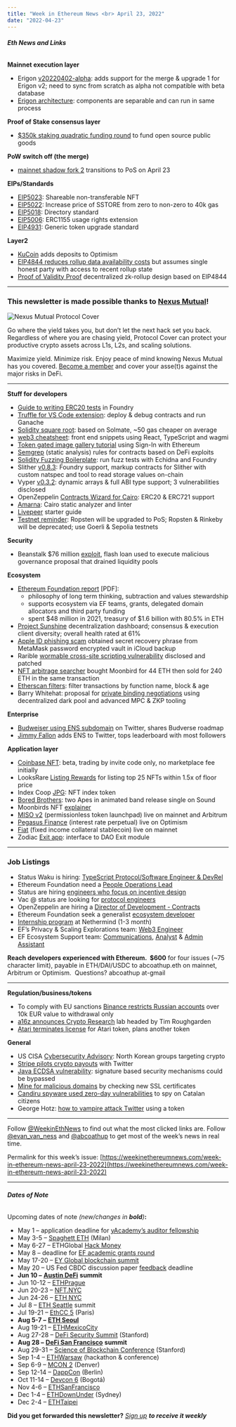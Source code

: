 ```yaml
---
title: "Week in Ethereum News <br> April 23, 2022"
date: "2022-04-23"
---
```


###### **Eth News and Links**

**Mainnet execution layer**

- Erigon [v20220402-alpha](https://erigon.substack.com/p/erigon-alpha-release-20220402-alpha): adds support for the merge & upgrade 1 for Erigon v2; need to sync from scratch as alpha not compatible with beta database 
- [Erigon architecture](https://erigon.substack.com/p/architecture-of-erigon-separable): components are separable and can run in same process

**Proof of Stake consensus layer**

- [$350k staking quadratic funding round](https://blog.clr.fund/350k-eth-staking-qf-round/) to fund open source public goods

**PoW switch off (the merge)**

- [mainnet shadow fork 2](https://github.com/eth-clients/merge-testnets/tree/main/mainnet-shadow-fork-2#mainnet-shadow-fork-2) transitions to PoS on April 23

**EIPs/Standards**

- [EIP5023](https://github.com/ethereum/EIPs/pull/5023/files): Shareable non-transferable NFT
- [EIP5022](https://github.com/ethereum/EIPs/pull/5022/files): Increase price of SSTORE from zero to non-zero to 40k gas
- [EIP5018](https://github.com/ethereum/EIPs/pull/5018/files): Directory standard
- [EIP5006](https://github.com/ethereum/EIPs/pull/5006/files): ERC1155 usage rights extension
- [EIP4931](https://github.com/ethereum/EIPs/pull/4931/files): Generic token upgrade standard

**Layer2**

- [KuCoin](https://www.kucoin.com/news/en-optimism-is-now-supported-on-kucoin-20220416) adds deposits to Optimism
- [EIP4844 reduces rollup data availability costs](https://medium.com/@cpbuckland88/4844-it-aint-all-gravy-fbae93bacf2) but assumes single honest party with access to recent rollup state
- [Proof of Validity Proof](https://ethresear.ch/t/a-design-of-decentralized-zk-rollups-based-on-eip-4844/12434) decentralized zk-rollup design based on EIP4844

* * *

### **This newsletter is made possible thanks to** [**Nexus Mutual**](https://nexusmutual.io/)**!**

![Nexus Mutual Protocol Cover](https://weekinethereumnews.com/wp-content/uploads/2022/03/Nexus-Mutual-Protocol-Cover-1024x586.png)

[](https://cdn.substack.com/image/fetch/f_auto,q_auto:good,fl_progressive:steep/https%3A%2F%2Fbucketeer-e05bbc84-baa3-437e-9518-adb32be77984.s3.amazonaws.com%2Fpublic%2Fimages%2Fbcce9084-9c1f-408c-b907-a39fb47fd2ab_1600x915.png)

Go where the yield takes you, but don’t let the next hack set you back. Regardless of where you are chasing yield, Protocol Cover can protect your productive crypto assets across L1s, L2s, and scaling solutions. 

Maximize yield. Minimize risk. Enjoy peace of mind knowing Nexus Mutual has you covered. [Become a member](https://nexusmutual.io/) and cover your asse(t)s against the major risks in DeFi.

* * *

**Stuff for developers**

- [Guide to writing ERC20 tests](https://soliditydeveloper.com/foundry) in Foundry
- [Truffle for VS Code extension](https://trufflesuite.com/blog/build-on-web3-with-truffle-vs-code-extension/): deploy & debug contracts and run Ganache
- [Solidity square root](https://twitter.com/GaussianProcess/status/1516147690735738880): based on Solmate, ~50 gas cheaper on average
- [web3 cheatsheet](https://www.web3cheatsheet.xyz/): front end snippets using React, TypeScript and wagmi
- [Token gated image gallery tutorial](https://medium.com/pinata/how-to-use-sign-in-with-ethereum-and-nfts-to-build-a-token-gated-instagram-bb3752ccf597) using Sign-In with Ethereum
- [Semgrep](https://github.com/Raz0r/semgrep-smart-contracts#readme) (static analysis) rules for contracts based on DeFi exploits
- [Solidity Fuzzing Boilerplate](https://github.com/patrickd-/solidity-fuzzing-boilerplate#solidity-fuzzing-boilerplate): run fuzz tests with Echidna and Foundry
- Slither [v0.8.3](https://github.com/crytic/slither/releases/tag/0.8.3): Foundry support, markup contracts for Slither with custom natspec and tool to read storage values on-chain
- Vyper [v0.3.2](https://twitter.com/vyperlang/status/1515719040978857984): dynamic arrays & full ABI type support; 3 vulnerabilities disclosed
- OpenZeppelin [Contracts Wizard for Cairo](https://wizard.openzeppelin.com/cairo): ERC20 & ERC721 support
- [Amarna](https://blog.trailofbits.com/2022/04/20/amarna-static-analysis-for-cairo-programs/): Cairo static analyzer and linter
- [Livepeer](https://camiinthisthang.hashnode.dev/the-developers-guide-to-getting-started-with-livepeer) starter guide
- [Testnet reminder](https://twitter.com/trent_vanepps/status/1516716106467229699): Ropsten will be upgraded to PoS; Ropsten & Rinkeby will be deprecated; use Goerli & Sepolia testnets

**Security**

- Beanstalk $76 million [exploit](https://twitter.com/kelvinfichter/status/1515735674703470595), flash loan used to execute malicious governance proposal that drained liquidity pools

**Ecosystem**

- [Ethereum Foundation report](https://ethereum.foundation/report-2022-04.pdf) \[PDF\]: 
    - philosophy of long term thinking, subtraction and values stewardship
    - supports ecosystem via EF teams, grants, delegated domain allocators and third party funding
    - spent $48 million in 2021, treasury of $1.6 billion with 80.5% in ETH
- [Project Sunshine](https://ethsunshine.com/) decentralization dashboard; consensus & execution client diversity; overall health rated at 61%
- [Apple ID phishing scam](https://twitter.com/Serpent/status/1515545806857990149) obtained secret recovery phrase from MetaMask password encrypted vault in iCloud backup
- Rarible [wormable cross-site scripting vulnerability](https://palisade.consulting/blog/rarible-vulnerability) disclosed and patched
- [NFT arbitrage searcher](https://twitter.com/bertcmiller/status/1517278228918018049) bought Moonbird for 44 ETH then sold for 240 ETH in the same transaction
- [Etherscan filters](https://twitter.com/etherscan/status/1515689467117461507): filter transactions by function name, block & age
- Barry Whitehat: proposal for [private binding negotiations](https://ethresear.ch/t/private-binding-negotiations/12426) using decentralized dark pool and advanced MPC & ZKP tooling

**Enterprise**

- [Budweiser using ENS subdomain](https://twitter.com/budweiserusa/status/1517151154978705414) on Twitter, shares Budverse roadmap
- [Jimmy Fallon](https://twitter.com/ethleaderboard/status/1516518590932946945) adds ENS to Twitter, tops leaderboard with most followers

**Application layer**

- [Coinbase NFT](https://blog.coinbase.com/gm-coinbase-nft-is-now-in-beta-25e6c052aa43): beta, trading by invite code only, no marketplace fee initially
- LooksRare [Listing Rewards](https://docs.looksrare.org/blog/looksrare-listing-rewards-list-nfts-earn-looks) for listing top 25 NFTs within 1.5x of floor price
- Index Coop [JPG](https://indexcoop.com/blog/announcing-the-launch-of-jpg-an-nft-index): NFT index token
- [Bored Brothers](https://www.sound.xyz/boredbrothers/drip): two Apes in animated band release single on Sound
- Moonbirds NFT [explainer](https://fortune.com/2022/04/18/moonbird-nft-collection-surge/)
- [MISO v2](https://medium.com/sushiswap-org/its-here-miso-v2-a-permissionless-multi-chain-launchpad-da7e840da397) (permissionless token launchpad) live on mainnet and Arbitrum
- [Pegasus Finance](https://twitter.com/0xPegasusFi/status/1516478741265862657) (interest rate perpetual) live on Optimism
- [Fiat](https://medium.com/fiat-dao/let-there-be-light-fiat-is-live-85b90fe210b4) (fixed income collateral stablecoin) live on mainnet
- Zodiac [Exit app](https://gnosisguild.mirror.xyz/6CnO4NQYqpF_gPTj3XWJeSmXG3InaTSg-MpgNtaHE0s): interface to DAO Exit module

* * *

### **Job Listings**

- Status Waku is hiring: [TypeScript Protocol/Software Engineer & DevRel](https://jobs.status.im/?gh_jid=4143735&gh_src=55c532491us)
- Ethereum Foundation need a [People Operations Lead](https://jobs.lever.co/ethereumfoundation/8046bbe5-6343-4ecf-8296-37dc2a5bf915?lever-origin=applied&lever-source%5B%5D=Week%20in%20Ethereum)
- Status are hiring [engineers who focus on incentive design](https://jobs.status.im/?gh_jid=3706505)
- Vac @ status are looking for [protocol engineers](https://jobs.status.im/?gh_jid=3693623) 
- OpenZeppelin are hiring a [Director of Development - Contracts](https://openzeppelin.com/jobs/opening/?gh_jid=5078928003)
- Ethereum Foundation seek a generalist [ecosystem developer](https://jobs.lever.co/ethereumfoundation/6b80a26f-7db3-4415-8339-a3543a967998?lever-origin=applied&lever-source%5B%5D=Week%20in%20Ethereum)
- [Internship program](https://nethermind.notion.site/Nethermind-Internship-Program-4eb494969aa24afa9181223e958522d1) at Nethermind (1-3 month) 
- EF’s Privacy & Scaling Explorations team: [Web3 Engineer](https://jobs.lever.co/ethereumfoundation/ece6534a-b946-4996-b7e7-713bd1ec0353?lever-origin=applied&lever-source%5B%5D=Week%20in%20Ethereum)
- EF Ecosystem Support team: [Communications](https://jobs.lever.co/ethereumfoundation/4b0c3305-cf03-4e33-9bfb-63e4ec6f3a68?lever-origin=applied&lever-source%5B%5D=Week%20in%20Ethereum), [Analyst](https://jobs.lever.co/ethereumfoundation/64361391-9a74-49ed-b37c-8ff35931430e?lever-origin=applied&lever-source%5B%5D=Week%20in%20Ethereum) & [Admin Assistant](https://jobs.lever.co/ethereumfoundation/5684f7ea-c3ad-4703-b86c-462964f49392?lever-origin=applied&lever-source%5B%5D=Week%20in%20Ethereum)

**Reach developers experienced with Ethereum.  $600** for four issues (~75 character limit), payable in ETH/DAI/USDC to abcoathup.eth on mainnet, Arbitrum or Optimism.  Questions? abcoathup at-gmail

* * *

**Regulation/business/tokens**

- To comply with EU sanctions [Binance restricts Russian accounts](https://www.binance.com/en/support/announcement/4887e569afdf4b1e89e024371d3a49b9) over 10k EUR value to withdrawal only
- [a16z announces Crypto Research](https://a16z.com/2022/04/21/announcing-a16z-crypto-research/) lab headed by Tim Roughgarden
- [Atari terminates license](https://www.globenewswire.com/news-release/2022/04/18/2423873/0/en/Atari-Announces-Planned-Creation-of-New-Token-and-Termination-of-Joint-Venture.html) for Atari token, plans another token

**General**

- US CISA [Cybersecurity Advisory](https://www.cisa.gov/uscert/ncas/alerts/aa22-108a): North Korean groups targeting crypto
- [Stripe pilots crypto payouts](https://stripe.com/blog/expanding-global-payouts-with-crypto) with Twitter
- [Java ECDSA vulnerability](https://neilmadden.blog/2022/04/19/psychic-signatures-in-java/): signature based security mechanisms could be bypassed
- [Mine for malicious domains](https://twitter.com/sniko_/status/1516163027527254020) by checking new SSL certificates
- [Candiru spyware used zero-day vulnerabilities](https://catalonia.citizenlab.ca/) to spy on Catalan citizens
- George Hotz: [how to vampire attack Twitter](https://geohot.github.io//blog/jekyll/update/2022/04/16/vampire-attack-twitter.html) using a token

* * *

Follow [@WeekinEthNews](https://twitter.com/WeekInEthNews) to find out what the most clicked links are. Follow [@evan\_van\_ness](https://twitter.com/evan_van_ness) and [@abcoathup](https://twitter.com/abcoathup) to get most of the week’s news in real time.

Permalink for this week’s issue: [https://weekinethereumnews.com/week-in-ethereum-news-april-23-2022](https://weekinethereumnews.com/week-in-ethereum-news-april-23-2022)

* * *

###### **Dates of Note**

Upcoming dates of note _(new/changes in_ **_bold_**_)_**:**

- May 1 – application deadline for [yAcademy’s auditor fellowship](https://yacademy.dev/fellowship-program/)
- May 3-5 – [Spaghett ETH](https://spaghett-eth.com/) (Milan)
- May 6-27 – ETHGlobal [Hack Money](https://defi.ethglobal.com/)
- May 8 – deadline for [EF academic grants round](https://esp.ethereum.foundation/academic-grants)
- May 17-20 – [EY Global blockchain summit](https://pub.ey.com/public/2021/2112/2112-3933703/blockchain-summit-2022/index.html)
- May 20 – US Fed CBDC discussion paper [feedback](https://www.federalreserve.gov/apps/forms/cbdc) deadline
- **Jun 10 –** [**Austin DeFi**](https://2022.austindefi.org/) **summit**
- Jun 10-12 – [ETHPrague](https://ethprague.com/)
- Jun 20-23 – [NFT.NYC](https://www.nft.nyc/)
- Jun 24-26 – [ETH NYC](https://nyc.ethglobal.co/)
- Jul 8 – [ETH Seattle](https://2022.ethseattle.org/) summit
- Jul 19-21 – [EthCC 5](https://ethcc.io/) (Paris)
- **Aug 5-7 –** [**ETH Seoul**](https://2022.ethseoul.org/)
- Aug 19-21 – [ETHMexicoCity](https://ethglobal.medium.com/announcing-the-ethglobal-2022-season-51a7906bb3a4)
- Aug 27-28 – [DeFi Security Summit](https://defisecuritysummit.org/) (Stanford)
- **Aug 28 –** [**DeFi San Francisco**](https://2022.defi-sf.com/) **summit**
- Aug 29-31 – [Science of Blockchain Conference](https://cbr.stanford.edu/sbc22/) (Stanford)
- Sep 1-4 – [ETHWarsaw](https://ethwarsaw.dev) (hackathon & conference)
- Sep 6-9 – [MCON 2](https://www.mcon.fun/) (Denver)
- Sep 12-14 – [DappCon](https://www.dappcon.io/) (Berlin)
- Oct 11-14 – [Devcon 6](https://blog.ethereum.org/2022/02/18/colombia-in-2022-redux/) (Bogotá)
- Nov 4-6 – [ETHSanFrancisco](https://ethglobal.medium.com/announcing-the-ethglobal-2022-season-51a7906bb3a4)
- Dec 1-4 – [ETHDownUnder](https://ethdownunder.com/) (Sydney)
- Dec 2-4 – [ETHTaipei](https://ethglobal.medium.com/announcing-the-ethglobal-2022-season-51a7906bb3a4)

**Did you get forwarded this newsletter?** [_Sign up_](https://weekinethereum.substack.com/subscribe#about) **_to receive it weekly_**
